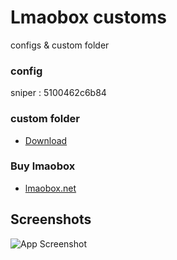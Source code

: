 
# Lmaobox customs

configs & custom folder

### config
sniper : 5100462c6b84
### custom folder
- [Download](https://mega.nz/file/gcIGGKAC#Mt5vKrt1OE6j1T1UVhJcXJk5t94EmyVL1pNcRGclL6Y)
### Buy lmaobox

- [lmaobox.net](https://lmaobox.net)


## Screenshots

![App Screenshot](https://lmaobox.net/st/newAA2.jpg)

